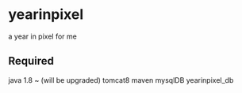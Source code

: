 # yearinpixel
a year in pixel for me

## Required
java 1.8 ~ (will be upgraded)
tomcat8
maven
mysqlDB yearinpixel_db